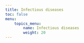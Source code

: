 ```yaml
---
title: Infectious diseases
toc: false
menu:
    topics_menu:
        name: Infectious diseases
        weight: 20
---
```

